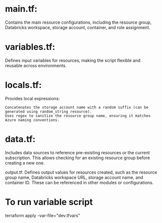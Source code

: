 # main.tf: 
Contains the main resource configurations, including the resource group, Databricks workspace, storage account, container, and role assignment.

# variables.tf: 
Defines input variables for resources, making the script flexible and reusable across environments.

# locals.tf: 
Provides local expressions:

    Concatenates the storage account name with a random suffix (can be generated using random_string resource).
    Uses regex to sanitize the resource group name, ensuring it matches Azure naming conventions.

# data.tf: 
  Includes data sources to reference pre-existing resources or the current subscription. This allows checking for an existing resource group before creating a new one.

output.tf: Defines output values for resources created, such as the resource group name, Databricks workspace URL, storage account name, and container ID. These can be referenced in other modules or configurations.






# To run variable script
terraform apply -var-file="dev.tfvars"